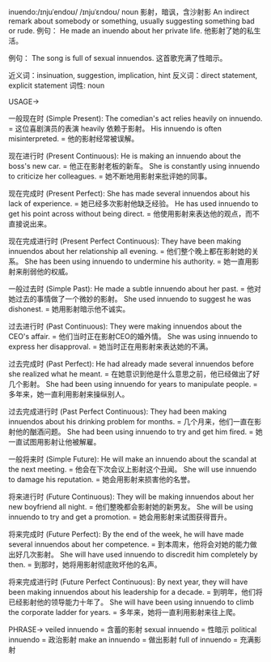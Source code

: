 inuendo:/ɪnjuˈendoʊ/ /ɪnjuˈɛndoʊ/
noun
影射，暗讽，含沙射影
An indirect remark about somebody or something, usually suggesting something bad or rude.
例句：
He made an inuendo about her private life.
他影射了她的私生活。

例句：
The song is full of sexual innuendos.
这首歌充满了性暗示。

近义词：insinuation, suggestion, implication, hint
反义词：direct statement, explicit statement
词性: noun


USAGE->

一般现在时 (Simple Present):
The comedian's act relies heavily on innuendo. =  这位喜剧演员的表演 heavily 依赖于影射。
His innuendo is often misinterpreted. = 他的影射经常被误解。

现在进行时 (Present Continuous):
He is making an innuendo about the boss's new car. = 他正在影射老板的新车。
She is constantly using innuendo to criticize her colleagues. = 她不断地用影射来批评她的同事。

现在完成时 (Present Perfect):
She has made several innuendos about his lack of experience. = 她已经多次影射他缺乏经验。
He has used innuendo to get his point across without being direct. = 他使用影射来表达他的观点，而不直接说出来。

现在完成进行时 (Present Perfect Continuous):
They have been making innuendos about her relationship all evening. = 他们整个晚上都在影射她的关系。
She has been using innuendo to undermine his authority. = 她一直用影射来削弱他的权威。

一般过去时 (Simple Past):
He made a subtle innuendo about her past. = 他对她过去的事情做了一个微妙的影射。
She used innuendo to suggest he was dishonest. = 她用影射暗示他不诚实。

过去进行时 (Past Continuous):
They were making innuendos about the CEO's affair. = 他们当时正在影射CEO的婚外情。
She was using innuendo to express her disapproval. = 她当时正在用影射来表达她的不满。

过去完成时 (Past Perfect):
He had already made several innuendos before she realized what he meant. = 在她意识到他是什么意思之前，他已经做出了好几个影射。
She had been using innuendo for years to manipulate people. = 多年来，她一直利用影射来操纵别人。

过去完成进行时 (Past Perfect Continuous):
They had been making innuendos about his drinking problem for months. = 几个月来，他们一直在影射他的酗酒问题。
She had been using innuendo to try and get him fired. = 她一直试图用影射让他被解雇。


一般将来时 (Simple Future):
He will make an innuendo about the scandal at the next meeting. = 他会在下次会议上影射这个丑闻。
She will use innuendo to damage his reputation. = 她会用影射来损害他的名誉。

将来进行时 (Future Continuous):
They will be making innuendos about her new boyfriend all night. = 他们整晚都会影射她的新男友。
She will be using innuendo to try and get a promotion. = 她会用影射来试图获得晋升。

将来完成时 (Future Perfect):
By the end of the week, he will have made several innuendos about her competence. = 到本周末，他将会对她的能力做出好几次影射。
She will have used innuendo to discredit him completely by then. = 到那时，她将用影射彻底败坏他的名声。

将来完成进行时 (Future Perfect Continuous):
By next year, they will have been making innuendos about his leadership for a decade. = 到明年，他们将已经影射他的领导能力十年了。
She will have been using innuendo to climb the corporate ladder for years. = 多年来，她将一直利用影射来往上爬。




PHRASE->
veiled innuendo = 含蓄的影射
sexual innuendo = 性暗示
political innuendo = 政治影射
make an innuendo = 做出影射
full of innuendo = 充满影射
